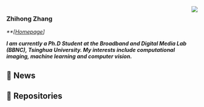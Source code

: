 <img align="right" src="https://github-readme-stats.vercel.app/api?username=zhihongz&show_icons=true&icon_color=CE1D2D&text_color=718096&bg_color=ffffff&hide_title=true" />

### Zhihong Zhang
_**[[Homepage](https://zhihongz.github.io/)]_

_**I am currently a Ph.D Student at the Broadband and Digital Media Lab (BBNC), Tsinghua University. My interests include computational imaging, machine learning and computer vision.**_


## 💬  **News**




## 📖 **Repositories**



<!--
**zhihongz/zhihongz** is a ✨ _special_ ✨ repository because its `README.md` (this file) appears on your GitHub profile.

Here are some ideas to get you started:

- 🔭 I’m currently working on ...
- 🌱 I’m currently learning ...
- 👯 I’m looking to collaborate on ...
- 🤔 I’m looking for help with ...
- 💬 Ask me about ...
- 📫 How to reach me: ...
- 😄 Pronouns: ...
- ⚡ Fun fact: ...
-->
